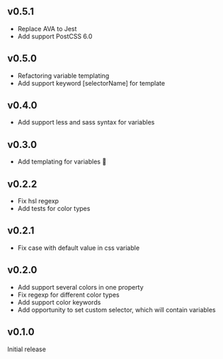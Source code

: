 ## v0.5.1

* Replace AVA to Jest
* Add support PostCSS 6.0

## v0.5.0

* Refactoring variable templating
* Add support keyword [selectorName] for template

## v0.4.0

* Add support less and sass syntax for variables

## v0.3.0

* Add templating for variables :art:

## v0.2.2

* Fix hsl regexp
* Add tests for color types

## v0.2.1

* Fix case with default value in css variable

## v0.2.0

* Add support several colors in one property
* Fix regexp for different color types
* Add support color keywords
* Add opportunity to set custom selector, which will contain variables

## v0.1.0
Initial release
